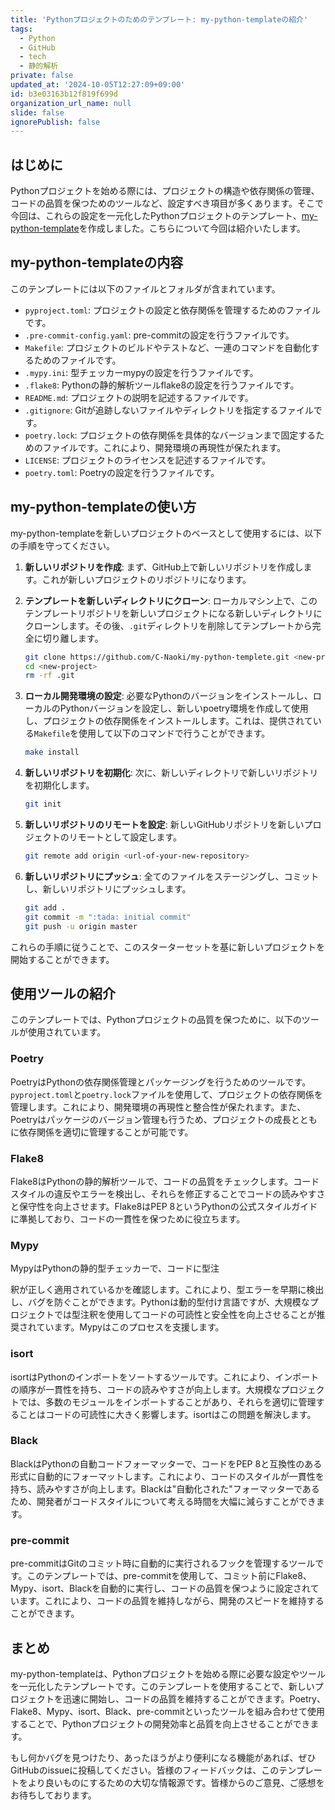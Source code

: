 ```yaml
---
title: 'Pythonプロジェクトのためのテンプレート: my-python-templateの紹介'
tags:
  - Python
  - GitHub
  - tech
  - 静的解析
private: false
updated_at: '2024-10-05T12:27:09+09:00'
id: b3e03163b12f819f699d
organization_url_name: null
slide: false
ignorePublish: false
---
```

## はじめに

Pythonプロジェクトを始める際には、プロジェクトの構造や依存関係の管理、コードの品質を保つためのツールなど、設定すべき項目が多くあります。そこで今回は、これらの設定を一元化したPythonプロジェクトのテンプレート、[my-python-template](https://github.com/C-Naoki/my-python-template)を作成しました。こちらについて今回は紹介いたします。

## my-python-templateの内容

このテンプレートには以下のファイルとフォルダが含まれています。

- `pyproject.toml`: プロジェクトの設定と依存関係を管理するためのファイルです。
- `.pre-commit-config.yaml`: pre-commitの設定を行うファイルです。
- `Makefile`: プロジェクトのビルドやテストなど、一連のコマンドを自動化するためのファイルです。
- `.mypy.ini`: 型チェッカーmypyの設定を行うファイルです。
- `.flake8`: Pythonの静的解析ツールflake8の設定を行うファイルです。
- `README.md`: プロジェクトの説明を記述するファイルです。
- `.gitignore`: Gitが追跡しないファイルやディレクトリを指定するファイルです。
- `poetry.lock`: プロジェクトの依存関係を具体的なバージョンまで固定するためのファイルです。これにより、開発環境の再現性が保たれます。
- `LICENSE`: プロジェクトのライセンスを記述するファイルです。
- `poetry.toml`: Poetryの設定を行うファイルです。

## my-python-templateの使い方

my-python-templateを新しいプロジェクトのベースとして使用するには、以下の手順を守ってください。

1. **新しいリポジトリを作成**: まず、GitHub上で新しいリポジトリを作成します。これが新しいプロジェクトのリポジトリになります。

2. **テンプレートを新しいディレクトリにクローン**: ローカルマシン上で、このテンプレートリポジトリを新しいプロジェクトになる新しいディレクトリにクローンします。その後、`.git`ディレクトリを削除してテンプレートから完全に切り離します。
    ```bash
    git clone https://github.com/C-Naoki/my-python-templete.git <new-project>
    cd <new-project>
    rm -rf .git
    ```

3. **ローカル開発環境の設定**: 必要なPythonのバージョンをインストールし、ローカルのPythonバージョンを設定し、新しいpoetry環境を作成して使用し、プロジェクトの依存関係をインストールします。これは、提供されている`Makefile`を使用して以下のコマンドで行うことができます。

    ```bash
    make install
    ```

4. **新しいリポジトリを初期化**: 次に、新しいディレクトリで新しいリポジトリを初期化します。

    ```bash
    git init
    ```

5. **新しいリポジトリのリモートを設定**: 新しいGitHubリポジトリを新しいプロジェクトのリモートとして設定します。

    ```bash
    git remote add origin <url-of-your-new-repository>
    ```

6. **新しいリポジトリにプッシュ**: 全てのファイルをステージングし、コミットし、新しいリポジトリにプッシュします。

    ```bash
    git add .
    git commit -m ":tada: initial commit"
    git push -u origin master
    ```

これらの手順に従うことで、このスターターセットを基に新しいプロジェクトを開始することができます。

## 使用ツールの紹介

このテンプレートでは、Pythonプロジェクトの品質を保つために、以下のツールが使用されています。

### Poetry

PoetryはPythonの依存関係管理とパッケージングを行うためのツールです。`pyproject.toml`と`poetry.lock`ファイルを使用して、プロジェクトの依存関係を管理します。これにより、開発環境の再現性と整合性が保たれます。また、Poetryはパッケージのバージョン管理も行うため、プロジェクトの成長とともに依存関係を適切に管理することが可能です。

### Flake8

Flake8はPythonの静的解析ツールで、コードの品質をチェックします。コードスタイルの違反やエラーを検出し、それらを修正することでコードの読みやすさと保守性を向上させます。Flake8はPEP 8というPythonの公式スタイルガイドに準拠しており、コードの一貫性を保つために役立ちます。

### Mypy

MypyはPythonの静的型チェッカーで、コードに型注

釈が正しく適用されているかを確認します。これにより、型エラーを早期に検出し、バグを防ぐことができます。Pythonは動的型付け言語ですが、大規模なプロジェクトでは型注釈を使用してコードの可読性と安全性を向上させることが推奨されています。Mypyはこのプロセスを支援します。

### isort

isortはPythonのインポートをソートするツールです。これにより、インポートの順序が一貫性を持ち、コードの読みやすさが向上します。大規模なプロジェクトでは、多数のモジュールをインポートすることがあり、それらを適切に管理することはコードの可読性に大きく影響します。isortはこの問題を解決します。

### Black

BlackはPythonの自動コードフォーマッターで、コードをPEP 8と互換性のある形式に自動的にフォーマットします。これにより、コードのスタイルが一貫性を持ち、読みやすさが向上します。Blackは"自動化された"フォーマッターであるため、開発者がコードスタイルについて考える時間を大幅に減らすことができます。

### pre-commit

pre-commitはGitのコミット時に自動的に実行されるフックを管理するツールです。このテンプレートでは、pre-commitを使用して、コミット前にFlake8、Mypy、isort、Blackを自動的に実行し、コードの品質を保つように設定されています。これにより、コードの品質を維持しながら、開発のスピードを維持することができます。

## まとめ

my-python-templateは、Pythonプロジェクトを始める際に必要な設定やツールを一元化したテンプレートです。このテンプレートを使用することで、新しいプロジェクトを迅速に開始し、コードの品質を維持することができます。Poetry、Flake8、Mypy、isort、Black、pre-commitといったツールを組み合わせて使用することで、Pythonプロジェクトの開発効率と品質を向上させることができます。

もし何かバグを見つけたり、あったほうがより便利になる機能があれば、ぜひGitHubのissueに投稿してください。皆様のフィードバックは、このテンプレートをより良いものにするための大切な情報源です。皆様からのご意見、ご感想をお待ちしております。
